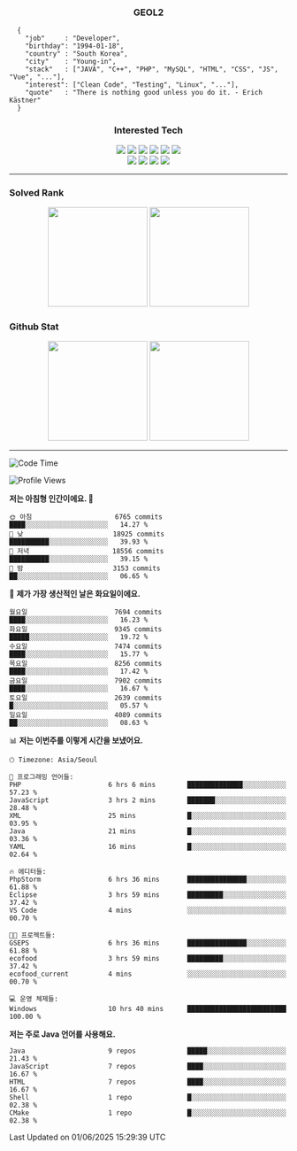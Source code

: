 <div align="center">

  ### GEOL2
</div>

```
  {
    "job"     : "Developer",
    "birthday": "1994-01-18",
    "country" : "South Korea",
    "city"    : "Young-in",
    "stack"   : ["JAVA", "C++", "PHP", "MySQL", "HTML", "CSS", "JS", "Vue", "..."],
    "interest": ["Clean Code", "Testing", "Linux", "..."], 
    "quote"   : "There is nothing good unless you do it. - Erich Kästner"
  }
  ```
  
<div align="center">
  
  ### Interested Tech
  
  <img src="https://img.shields.io/badge/Laravel-F05340?style=flat-square&logo=Laravel&logoColor=white">
  <img src="https://img.shields.io/badge/SpringBoot-6DB33F?style=flat-square&logo=SpringBoot&logoColor=white">
  <img src="https://img.shields.io/badge/-NestJs-ea2845?style=flat-square&logo=nestjs&logoColor=white">
  <img src="https://img.shields.io/badge/Express-000000?style=flat-square&logo=Express&logoColor=white">
  <img src="https://img.shields.io/badge/Three.js-000000?style=flat-square&logo=Three.js&logoColor=white">
  <img src="https://img.shields.io/badge/OpenAI-%23412991?style=flat-square&logo=openai&logoColor=white">
  <br>
  <img src="https://img.shields.io/badge/Java-ED8B00?style=flat-square&logo=openjdk&logoColor=white">
  <img src="https://img.shields.io/badge/JavaScript-F7DF1E?style=flat-square&logo=JavaScript&logoColor=black">
  <img src="https://img.shields.io/badge/TypeScript-007acc?style=flat-square&logo=TypeScript&logoColor=black">
  <img src="https://img.shields.io/badge/MySQL-4479A1?style=flat-square&logo=mysql&logoColor=white"><br>

</div>

------------

  ### Solved Rank
  
  <div align="center">
    <img height="180em" src="https://mazassumnida.wtf/api/v2/generate_badge?boj=geol2">
    <img height="180em" src="https://leetcard.jacoblin.cool/Geol2?theme=light&font=Gugi&border=0&radius=20">
  </div>
  
  ### Github Stat 
  <div align="center">
    <img height="180em" src="https://github-readme-stats-git-masterrstaa-rickstaa.vercel.app/api?username=geol2&show_icons=true&theme=dark">
    <img height="180em" src="https://github-readme-stats-git-masterrstaa-rickstaa.vercel.app/api/top-langs/?username=geol2&show_icons=true&hide=css,scss,html&layout=compact&theme=dark&count_private=true&langs_count=8">
  </div>
  
------------
<!--START_SECTION:waka-->
![Code Time](http://img.shields.io/badge/Code%20Time-4%2C163%20hrs%2035%20mins-blue)

![Profile Views](http://img.shields.io/badge/Profile%20Views-2-blue)

**저는 아침형 인간이에요. 🐤** 

```text
🌞 아침                     6765 commits        ████░░░░░░░░░░░░░░░░░░░░░   14.27 % 
🌆 낮　                     18925 commits       ██████████░░░░░░░░░░░░░░░   39.93 % 
🌃 저녁                     18556 commits       ██████████░░░░░░░░░░░░░░░   39.15 % 
🌙 밤　                     3153 commits        ██░░░░░░░░░░░░░░░░░░░░░░░   06.65 % 
```
📅 **제가 가장 생산적인 날은 화요일이에요.** 

```text
월요일                      7694 commits        ████░░░░░░░░░░░░░░░░░░░░░   16.23 % 
화요일                      9345 commits        █████░░░░░░░░░░░░░░░░░░░░   19.72 % 
수요일                      7474 commits        ████░░░░░░░░░░░░░░░░░░░░░   15.77 % 
목요일                      8256 commits        ████░░░░░░░░░░░░░░░░░░░░░   17.42 % 
금요일                      7902 commits        ████░░░░░░░░░░░░░░░░░░░░░   16.67 % 
토요일                      2639 commits        █░░░░░░░░░░░░░░░░░░░░░░░░   05.57 % 
일요일                      4089 commits        ██░░░░░░░░░░░░░░░░░░░░░░░   08.63 % 
```


📊 **저는 이번주를 이렇게 시간을 보냈어요.** 

```text
🕑︎ Timezone: Asia/Seoul

💬 프로그래밍 언어들: 
PHP                      6 hrs 6 mins        ██████████████░░░░░░░░░░░   57.23 % 
JavaScript               3 hrs 2 mins        ███████░░░░░░░░░░░░░░░░░░   28.48 % 
XML                      25 mins             █░░░░░░░░░░░░░░░░░░░░░░░░   03.95 % 
Java                     21 mins             █░░░░░░░░░░░░░░░░░░░░░░░░   03.36 % 
YAML                     16 mins             █░░░░░░░░░░░░░░░░░░░░░░░░   02.64 % 

🔥 에디터들: 
PhpStorm                 6 hrs 36 mins       ███████████████░░░░░░░░░░   61.88 % 
Eclipse                  3 hrs 59 mins       █████████░░░░░░░░░░░░░░░░   37.42 % 
VS Code                  4 mins              ░░░░░░░░░░░░░░░░░░░░░░░░░   00.70 % 

🐱‍💻 프로젝트들: 
GSEPS                    6 hrs 36 mins       ███████████████░░░░░░░░░░   61.88 % 
ecofood                  3 hrs 59 mins       █████████░░░░░░░░░░░░░░░░   37.42 % 
ecofood_current          4 mins              ░░░░░░░░░░░░░░░░░░░░░░░░░   00.70 % 

💻 운영 체제들: 
Windows                  10 hrs 40 mins      █████████████████████████   100.00 % 
```

**저는 주로 Java 언어를 사용해요.** 

```text
Java                     9 repos             █████░░░░░░░░░░░░░░░░░░░░   21.43 % 
JavaScript               7 repos             ████░░░░░░░░░░░░░░░░░░░░░   16.67 % 
HTML                     7 repos             ████░░░░░░░░░░░░░░░░░░░░░   16.67 % 
Shell                    1 repo              █░░░░░░░░░░░░░░░░░░░░░░░░   02.38 % 
CMake                    1 repo              █░░░░░░░░░░░░░░░░░░░░░░░░   02.38 % 
```




 Last Updated on 01/06/2025 15:29:39 UTC
<!--END_SECTION:waka-->

<div align="center">
  
  <!-- [![Hits](https://hits.seeyoufarm.com/api/count/incr/badge.svg?url=https%3A%2F%2Fgithub.com%2Fgeol2&count_bg=%2379C83D&title_bg=%23555555&icon=myspace.svg&icon_color=%23E7E7E7&title=hits&edge_flat=false)](https://hits.seeyoufarm.com) -->
  
</div>

<!--
**Geol2/Geol2** is a ✨ _special_ ✨ repository because its `README.md` (this file) appears on your GitHub profile.

Here are some ideas to get you started:
- 🔭 I’m currently working on ...
- 🌱 I’m currently learning ...
- 👯 I’m looking to collaborate on ...
- 🤔 I’m looking for help with ...
- 💬 Ask me about ...
- 📫 How to reach me: ...
- 😄 Pronouns: ...
- ⚡ Fun fact: ...
-->

